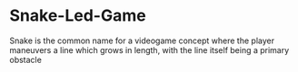 # Snake-Led-Game
Snake is the common name for a videogame concept where the player maneuvers a line which grows in length, with the line itself being a primary obstacle
